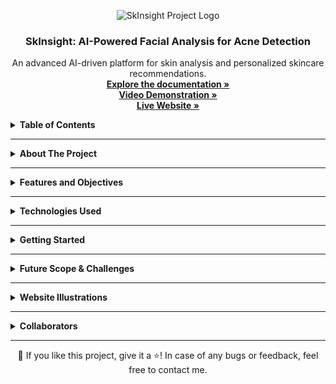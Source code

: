 <a id="readme-top"></a>

<!-- PROJECT LOGO -->
<div align="center">
  <img src="/coverimage.jpeg" alt="SkInsight Project Logo" width="600">
  <h3 align="center">SkInsight: AI-Powered Facial Analysis for Acne Detection</h3>
  <p align="center">
   An advanced AI-driven platform for skin analysis and personalized skincare recommendations.
    <br />
    <a href="https://drive.google.com/file/d/1qYvdLZSJQP73nDsnra9D96X2YBksIoWI/view?usp=sharing" target="_blank"><strong>Explore the documentation »</strong></a>
    <br />
    <a href="https://drive.google.com/file/d/1s3tbi-a-eIAuT-U5BjMiGUzng-1oXDiA/view?usp=sharing" target="_blank"><strong>Video Demonstration »</strong></a>
    <br />
    <a href="https://ranmadhav-project-skinsight.onrender.com/" target="_blank"><strong> Live Website »</strong></a>
  </p>
</div>

<details>
  <summary><strong>Table of Contents</strong></summary>
  <br>
  <ol>
    <li><a href="#about-the-project">About The Project</a></li>
    <li><a href="#features-and-objectives">Features and Objectives</a></li>
    <li><a href="#technologies-used">Technologies Used</a></li>
    <li><a href="#getting-started">Getting Started</a></li>
    <li><a href="#future-scope-and-challenges-faced">Future Scope & Challenges</a></li>
    <li><a href="#website-illustrations">Website Illustrations</a></li>
    <li><a href="#collaborators">Collaborators</a></li>
  </ol>
</details>

---

<a id="about-the-project"></a>
<details>
  <summary><strong>About The Project</strong></summary>
  <br>
  <p>
    <strong>SkinSight</strong> is an AI-powered dermatological platform designed to analyze facial images for acne detection, skin condition assessment, and personalized skincare recommendations. By leveraging deep learning models like YOLO, OpenCV, and TensorFlow, the platform provides accurate real-time analysis of skin health.
  </p>
 <p> The project aims to bridge the gap between AI and dermatology by offering users a smart, accessible, and cost-effective solution for skincare management. SkinSight provides detailed skin analysis, customized product recommendations, dermatologist appointment booking, and progress tracking, ensuring a holistic skincare experience for users.</p>
 <p> Built with Flask (Python) for the backend, React.js for the frontend, and SQLite3 for secure data storage, SkinSight is optimized for both scalability and user engagement. It empowers individuals with actionable insights and professional support, making advanced dermatological care more accessible than ever. </p>

</details>

---

<a id="features-and-objectives"></a>
<details>
  <summary><strong>Features and Objectives</strong></summary>
  <br>
  <ul>
    <li>AI-Based Acne Detection</li>
    <li>Oiliness Level Assessment</li>
    <li>Personalized Skincare Recommendations</li>
    <li>Dermatologist Appointment Booking</li>
    <li>Progress Tracking for Skin Health</li>
    <li>Secure User Authentication and Data Encryption</li>
  </ul>
</details>

---

<a id="technologies-used"></a>
<details>
  <summary><strong>Technologies Used</strong></summary>
  <br>
  <ul>
    <li>Frontend: React.js, Tailwind CSS</li>
    <li>Backend: Flask (Python)</li>
    <li>Database: SQLite3</li>
    <li>AI Models: YOLO, OpenCV, TensorFlow</li>
    <li>Deployment: Render</li>
  </ul>
</details>

---

<a id="getting-started"></a>
<details>
  <summary><strong>Getting Started</strong></summary>
  <br>
  <details>
    <br>
    <summary><strong>Prerequisites</strong></summary>
    <ul>
      <li>Python 3.8+</li>
      <li>Node.js & npm</li>
      <li>Virtual Environment (venv or conda)</li>
    </ul>
  </details>

  <details>
    <summary><strong>Installation</strong></summary>
    <br>
    <ol>
      <li>Clone the Repository:
      <pre><code class="bash">git clone https://github.com/your-repo/SkinSight.git
cd SkinSight</code></pre></li>
      <li>Setup Backend:
      <pre><code class="bash">cd backend
pip install -r requirements.txt
python app.py</code></pre></li>
      <li>Setup Frontend:
      <pre><code class="bash">cd frontend
npm install
npm start</code></pre></li>
      <li>Run the Project:
        <ul>
          <li>Access at <code>http://localhost:3000</code></li>
        </ul>
      </li>
    </ol>
  </details>
</details>

---

<a id="future-scope-and-challenges-faced"></a>
<details>
  <summary><strong>Future Scope & Challenges</strong></summary>
  <br>
  <strong>Future Scope</strong>
  <br>
  <ul>
    <li>Expanding detection to additional dermatological conditions.</li>
    <li>Integrating an AI-driven chatbot for skincare queries.</li>
    <li>Enhancing AI models for better accuracy and real-time processing.</li>
  </ul>
  
  <strong>Challenges Faced:</strong>
  <br>
  <ul>
    <li>Data diversity for unbiased AI predictions.</li>
    <li>Optimizing YOLO models for efficient performance.</li>
    <li>Simplifying UI for broader accessibility.</li>
  </ul>
</details>

---

<details>
  <summary><strong>Website Illustrations</strong></summary>
   <br>
  <p>Below are screenshots of key features of SkinSight:</p>
  <br>
  <ul>
    <li>
      <strong>Login Page</strong><br>
      <img src="https://github.com/madhavc9/Project-SkInsight/raw/main/web_demo_images/login_page.png" alt="Login Page Screenshot" width="600">
    </li>
    <br>
    <li>
      <strong>Signup Page</strong><br>
      <img src="https://github.com/madhavc9/Project-SkInsight/raw/main/web_demo_images/signup_page.png" alt="Signup Page Screenshot" width="600">
    </li>
    <br>
     <br>
    <li>
      <strong>Face Analysis Page</strong><br>
      <img src="https://github.com/madhavc9/Project-SkInsight/raw/main/web_demo_images/face_analysis.png" alt="Face Analysis Screenshot" width="600">
    </li>
     <br>
    <li>
      <strong>New Appointment Page</strong><br>
      <img src="https://github.com/madhavc9/Project-SkInsight/raw/main/web_demo_images/new_appointment.png" alt="New Appointment Screenshot" width="600">
    </li>
     <br>
      <li>
      <strong>Doctor Appointment Page</strong><br>
      <img src="https://github.com/madhavc9/Project-SkInsight/raw/main/web_demo_images/doctor_appointment.png" alt="Doctor Appointment Page" width="600">
    </li>

  </ul>
</details>

---

<a id="collaborators"></a>
<details>
  <summary><strong>Collaborators</strong></summary>
   <br>
  <ul>
    <li><a href="https://github.com/piyushkumar24">Piyush Kumar</a> (21BCE3077)</li>
    <li><a href="https://github.com/madhavc9">Madhav Choudhary</a> (21BCE3239)</li>
    <li><a href="https://github.com/khananas007">Anas Khan</a> (21BCE3244)</li>
  </ul>
</details>

---

<div align="center">
  💙 If you like this project, give it a ⭐! In case of any bugs or feedback, feel free to contact me.
</div>




